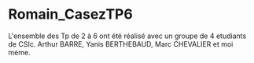 # Romain_CasezTP6

L'ensemble des Tp de 2 à 6 ont été réalisé avec un groupe de 4 etudiants de CSIc. Arthur BARRE, Yanis BERTHEBAUD, Marc CHEVALIER et moi meme. 
